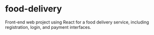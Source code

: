 # food-delivery
Front-end web project using React for a food delivery service, including registration, login, and payment interfaces.
